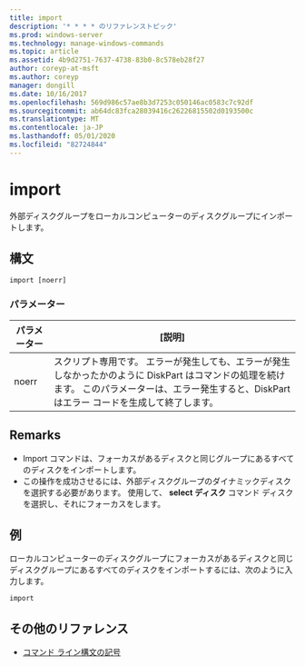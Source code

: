 ```yaml
---
title: import
description: '* * * * のリファレンストピック'
ms.prod: windows-server
ms.technology: manage-windows-commands
ms.topic: article
ms.assetid: 4b9d2751-7637-4738-83b0-8c578eb28f27
author: coreyp-at-msft
ms.author: coreyp
manager: dongill
ms.date: 10/16/2017
ms.openlocfilehash: 569d986c57ae8b3d7253c050146ac0583c7c92df
ms.sourcegitcommit: ab64dc83fca28039416c26226815502d0193500c
ms.translationtype: MT
ms.contentlocale: ja-JP
ms.lasthandoff: 05/01/2020
ms.locfileid: "82724844"
---
```

# <a name="import"></a>import



外部ディスクグループをローカルコンピューターのディスクグループにインポートします。

## <a name="syntax"></a>構文

```
import [noerr]
```

### <a name="parameters"></a>パラメーター

|パラメーター|[説明]|
|---------|-----------|
|noerr|スクリプト専用です。 エラーが発生しても、エラーが発生しなかったかのように DiskPart はコマンドの処理を続けます。 このパラメーターは、エラー発生すると、DiskPart はエラー コードを生成して終了します。|

## <a name="remarks"></a>Remarks

-   Import コマンドは、フォーカスがあるディスクと同じグループにあるすべてのディスクをインポートします。
-   この操作を成功させるには、外部ディスクグループのダイナミックディスクを選択する必要があります。 使用して、 **select ディスク** コマンド ディスクを選択し、それにフォーカスをします。

## <a name="examples"></a>例

ローカルコンピューターのディスクグループにフォーカスがあるディスクと同じディスクグループにあるすべてのディスクをインポートするには、次のように入力します。
```
import
```

## <a name="additional-references"></a>その他のリファレンス

- [コマンド ライン構文の記号](command-line-syntax-key.md)

